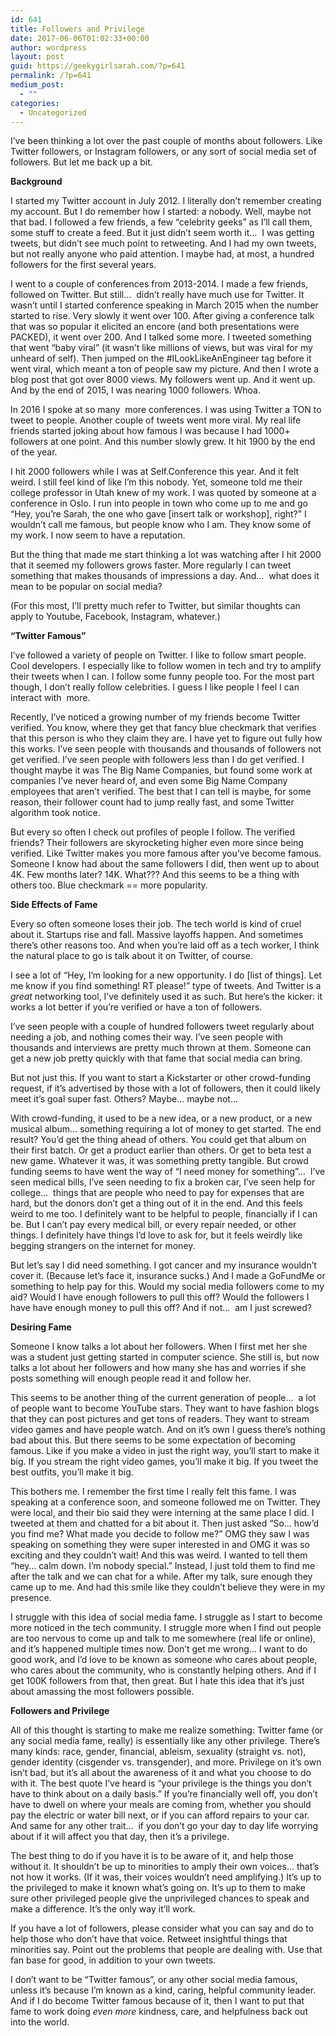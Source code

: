 ```yaml
---
id: 641
title: Followers and Privilege
date: 2017-06-06T01:02:33+00:00
author: wordpress
layout: post
guid: https://geekygirlsarah.com/?p=641
permalink: /?p=641
medium_post:
  - ""
categories:
  - Uncategorized
---
```

I&#8217;ve been thinking a lot over the past couple of months about followers. Like Twitter followers, or Instagram followers, or any sort of social media set of followers. But let me back up a bit.

**Background**

I started my Twitter account in July 2012. I literally don&#8217;t remember creating my account. But I do remember how I started: a nobody. Well, maybe not that bad. I followed a few friends, a few &#8220;celebrity geeks&#8221; as I&#8217;ll call them, some stuff to create a feed. But it just didn&#8217;t seem worth it&#8230;  I was getting tweets, but didn&#8217;t see much point to retweeting. And I had my own tweets, but not really anyone who paid attention. I maybe had, at most, a hundred followers for the first several years.

I went to a couple of conferences from 2013-2014. I made a few friends, followed on Twitter. But still&#8230;  didn&#8217;t really have much use for Twitter. It wasn&#8217;t until I started conference speaking in March 2015 when the number started to rise. Very slowly it went over 100. After giving a conference talk that was so popular it elicited an encore (and both presentations were PACKED), it went over 200. And I talked some more. I tweeted something that went &#8220;baby viral&#8221; (it wasn&#8217;t like millions of views, but was viral for my unheard of self). Then jumped on the #ILookLikeAnEngineer tag before it went viral, which meant a ton of people saw my picture. And then I wrote a blog post that got over 8000 views. My followers went up. And it went up. And by the end of 2015, I was nearing 1000 followers. Whoa.

In 2016 I spoke at so many  more conferences. I was using Twitter a TON to tweet to people. Another couple of tweets went more viral. My real life friends started joking about how famous I was because I had 1000+ followers at one point. And this number slowly grew. It hit 1900 by the end of the year.

I hit 2000 followers while I was at Self.Conference this year. And it felt weird. I still feel kind of like I&#8217;m this nobody. Yet, someone told me their college professor in Utah knew of my work. I was quoted by someone at a conference in Oslo. I run into people in town who come up to me and go &#8220;Hey, you&#8217;re Sarah, the one who gave [insert talk or workshop], right?&#8221; I wouldn&#8217;t call me famous, but people know who I am. They know some of my work. I now seem to have a reputation.

But the thing that made me start thinking a lot was watching after I hit 2000 that it seemed my followers grows faster. More regularly I can tweet something that makes thousands of impressions a day. And&#8230;  what does it mean to be popular on social media?

(For this most, I&#8217;ll pretty much refer to Twitter, but similar thoughts can apply to Youtube, Facebook, Instagram, whatever.)

**&#8220;Twitter Famous&#8221;**

I&#8217;ve followed a variety of people on Twitter. I like to follow smart people. Cool developers. I especially like to follow women in tech and try to amplify their tweets when I can. I follow some funny people too. For the most part though, I don&#8217;t really follow celebrities. I guess I like people I feel I can interact with  more.

Recently, I&#8217;ve noticed a growing number of my friends become Twitter verified. You know, where they get that fancy blue checkmark that verifies that this person is who they claim they are. I have yet to figure out fully how this works. I&#8217;ve seen people with thousands and thousands of followers not get verified. I&#8217;ve seen people with followers less than I do get verified. I thought maybe it was The Big Name Companies, but found some work at companies I&#8217;ve never heard of, and even some Big Name Company employees that aren&#8217;t verified. The best that I can tell is maybe, for some reason, their follower count had to jump really fast, and some Twitter algorithm took notice.

But every so often I check out profiles of people I follow. The verified friends? Their followers are skyrocketing higher even more since being verified. Like Twitter makes you more famous after you&#8217;ve become famous. Someone I know had about the same followers I did, then went up to about 4K. Few months later? 14K. What??? And this seems to be a thing with others too. Blue checkmark == more popularity.

**Side Effects of Fame**

Every so often someone loses their job. The tech world is kind of cruel about it. Startups rise and fall. Massive layoffs happen. And sometimes there&#8217;s other reasons too. And when you&#8217;re laid off as a tech worker, I think the natural place to go is talk about it on Twitter, of course.

I see a lot of &#8220;Hey, I&#8217;m looking for a new opportunity. I do [list of things]. Let me know if you find something! RT please!&#8221; type of tweets. And Twitter is a _great_ networking tool, I&#8217;ve definitely used it as such. But here&#8217;s the kicker: it works a lot better if you&#8217;re verified or have a ton of followers.

I&#8217;ve seen people with a couple of hundred followers tweet regularly about needing a job, and nothing comes their way. I&#8217;ve seen people with thousands and interviews are pretty much thrown at them. Someone can get a new job pretty quickly with that fame that social media can bring.

But not just this. If you want to start a Kickstarter or other crowd-funding request, if it&#8217;s advertised by those with a lot of followers, then it could likely meet it&#8217;s goal super fast. Others? Maybe&#8230; maybe not&#8230;

With crowd-funding, it used to be a new idea, or a new product, or a new musical album&#8230; something requiring a lot of money to get started. The end result? You&#8217;d get the thing ahead of others. You could get that album on their first batch. Or get a product earlier than others. Or get to beta test a new game. Whatever it was, it was something pretty tangible. But crowd funding seems to have went the way of &#8220;I need money for something&#8221;&#8230;  I&#8217;ve seen medical bills, I&#8217;ve seen needing to fix a broken car, I&#8217;ve seen help for college&#8230;  things that are people who need to pay for expenses that are hard, but the donors don&#8217;t get a thing out of it in the end. And this feels weird to me too. I definitely want to be helpful to people, financially if I can be. But I can&#8217;t pay every medical bill, or every repair needed, or other things. I definitely have things I&#8217;d love to ask for, but it feels weirdly like begging strangers on the internet for money.

But let&#8217;s say I did need something. I got cancer and my insurance wouldn&#8217;t cover it. (Because let&#8217;s face it, insurance sucks.) And I made a GoFundMe or something to help pay for this. Would my social media followers come to my aid? Would I have enough followers to pull this off? Would the followers I have have enough money to pull this off? And if not&#8230;  am I just screwed?

**Desiring Fame**

Someone I know talks a lot about her followers. When I first met her she was a student just getting started in computer science. She still is, but now talks a lot about her followers and how many she has and worries if she posts something will enough people read it and follow her.

This seems to be another thing of the current generation of people&#8230;  a lot of people want to become YouTube stars. They want to have fashion blogs that they can post pictures and get tons of readers. They want to stream video games and have people watch. And on it&#8217;s own I guess there&#8217;s nothing bad about this. But there seems to be some expectation of becoming famous. Like if you make a video in just the right way, you&#8217;ll start to make it big. If you stream the right video games, you&#8217;ll make it big. If you tweet the best outfits, you&#8217;ll make it big.

This bothers me. I remember the first time I really felt this fame. I was speaking at a conference soon, and someone followed me on Twitter. They were local, and their bio said they were interning at the same place I did. I tweeted at them and chatted for a bit about it. Then just asked &#8220;So&#8230; how&#8217;d you find me? What made you decide to follow me?&#8221; OMG they saw I was speaking on something they were super interested in and OMG it was so exciting and they couldn&#8217;t wait! And this was weird. I wanted to tell them &#8220;hey&#8230; calm down. I&#8217;m nobody special.&#8221; Instead, I just told them to find me after the talk and we can chat for a while. After my talk, sure enough they came up to me. And had this smile like they couldn&#8217;t believe they were in my presence.

I struggle with this idea of social media fame. I struggle as I start to become more noticed in the tech community. I struggle more when I find out people are too nervous to come up and talk to me somewhere (real life or online), and it&#8217;s happened multiple times now. Don&#8217;t get me wrong&#8230; I want to do good work, and I&#8217;d love to be known as someone who cares about people, who cares about the community, who is constantly helping others. And if I get 100K followers from that, then great. But I hate this idea that it&#8217;s just about amassing the most followers possible.

**Followers and Privilege**

All of this thought is starting to make me realize something: Twitter fame (or any social media fame, really) is essentially like any other privilege. There&#8217;s many kinds: race, gender, financial, ableism, sexuality (straight vs. not), gender identity (cisgender vs. transgender), and more. Privilege on it&#8217;s own isn&#8217;t bad, but it&#8217;s all about the awareness of it and what you choose to do with it. The best quote I&#8217;ve heard is &#8220;your privilege is the things you don&#8217;t have to think about on a daily basis.&#8221; If you&#8217;re financially well off, you don&#8217;t have to dwell on where your meals are coming from, whether you should pay the electric or water bill next, or if you can afford repairs to your car. And same for any other trait&#8230;  if you don&#8217;t go your day to day life worrying about if it will affect you that day, then it&#8217;s a privilege.

The best thing to do if you have it is to be aware of it, and help those without it. It shouldn&#8217;t be up to minorities to amply their own voices&#8230; that&#8217;s not how it works. (If it was, their voices wouldn&#8217;t need amplifying.) It&#8217;s up to the privileged to make it known what&#8217;s going on. It&#8217;s up to them to make sure other privileged people give the unprivileged chances to speak and make a difference. It&#8217;s the only way it&#8217;ll work.

If you have a lot of followers, please consider what you can say and do to help those who don&#8217;t have that voice. Retweet insightful things that minorities say. Point out the problems that people are dealing with. Use that fan base for good, in addition to your own tweets.

I don&#8217;t want to be &#8220;Twitter famous&#8221;, or any other social media famous, unless it&#8217;s because I&#8217;m known as a kind, caring, helpful community leader. And if I do become Twitter famous because of it, then I want to put that fame to work doing _even more_ kindness, care, and helpfulness back out into the world.